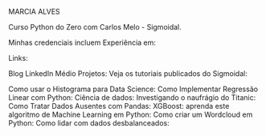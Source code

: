 
MARCIA ALVES

Curso Python do Zero com Carlos Melo - Sigmoidal.




Minhas credenciais incluem 
Experiência em: 

Links:

Blog
LinkedIn
Médio
Projetos:
Veja os tutoriais publicados do Sigmoidal:

Como usar o Histograma para Data Science: 
Como Implementar Regressão Linear com Python: 
Ciência de dados: Investigando o naufrágio do Titanic: 
Como Tratar Dados Ausentes com Pandas: 
XGBoost: aprenda este algoritmo de Machine Learning em Python: 
Como criar um Wordcloud em Python: 
Como lidar com dados desbalanceados: 
